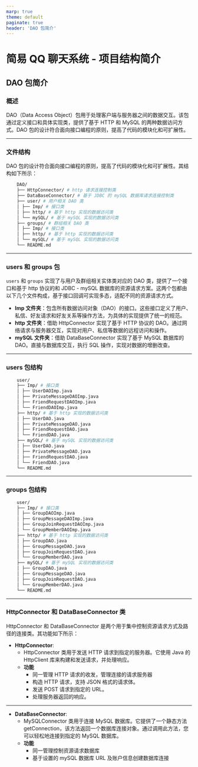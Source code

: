 ```yaml
---
marp: true
theme: default
paginate: true
header: 'DAO 包简介'
---
```


# 简易 QQ 聊天系统 - 项目结构简介

## DAO 包简介

### 概述

DAO（Data Access Object）包用于处理客户端与服务器之间的数据交互。该包通过定义接口和具体实现类，提供了基于 HTTP 和 MySQL 的两种数据访问方式。DAO 包的设计符合面向接口编程的原则，提高了代码的模块化和可扩展性。

---

### 文件结构

DAO 包的设计符合面向接口编程的原则，提高了代码的模块化和可扩展性。其结构如下所示：

```sh
    DAO/     
    ├── HttpConnector/ # http 请求连接控制类
    ├── DataBaseConnector/ # 基于 JDBC 的 mySQL 数据库请求连接控制类
    ├── user/ # 用户相关 DAO 类
    │ ├── Imp/ # 接口类
    │ ├── http/ # 基于 http 实现的数据访问类
    │ └── mySQL/ # 基于 mySQL 实现的数据访问类
    ├── groups/ # 群组相关 DAO 类
    │ ├── Imp/ # 接口类
    │ ├── http/ # 基于 http 实现的数据访问类
    │ └── mySQL/ # 基于 mySQL 实现的数据访问类
    └── README.md 
```

---

### users 和 groups 包

`users` 和 `groups` 实现了与用户及群组相关实体类对应的 DAO 类，提供了一个接口和基于 http 协议的和 JDBC - mySQL 数据库的资源请求方案。这两个包都由以下几个文件构成，基于接口回调可实现多态，适配不同的资源请求方式。

- **Imp 文件夹**：包含所有数据访问对象（DAO）的接口。这些接口定义了用户、私信、好友请求和好友关系等操作方法，为具体的实现提供了统一的规范。
- **http 文件夹**：借助 HttpConnector 实现了基于 HTTP 协议的 DAO。通过网络请求与服务器交互，实现对用户、私信等数据的远程访问和操作。
- **mySQL 文件夹**：借助 DataBaseConnector 实现了基于 MySQL 数据库的 DAO。直接与数据库交互，执行 SQL 操作，实现对数据的增删改查。

---

### users 包结构

```sh
    user/ 
    ├── Imp/ # 接口类
    │ ├── UserDAOImp.java
    │ ├── PrivateMessageDAOImp.java
    │ ├── FriendRequestDAOImp.java
    │ └── FriendDAOImp.java
    ├── http/ # 基于 http 实现的数据访问类
    │ ├── UserDAO.java
    │ ├── PrivateMessageDAO.java
    │ ├── FriendRequestDAO.java
    │ └── FriendDAO.java
    ├── mySQL/ # 基于 mySQL 实现的数据访问类
    │ ├── UserDAO.java
    │ ├── PrivateMessageDAO.java
    │ ├── FriendRequestDAO.java
    │ └── FriendDAO.java
    └── README.md 
```

---

### groups 包结构

```sh
    user/ 
    ├── Imp/ # 接口类
    │ ├── GroupDAOImp.java
    │ ├── GroupMessageDAOImp.java
    │ ├── GroupJoinRequestDAOImp.java
    │ └── GroupMemberDAOImp.java
    ├── http/ # 基于 http 实现的数据访问类
    │ ├── GroupDAO.java
    │ ├── GroupMessageDAO.java
    │ ├── GroupJoinRequestDAO.java
    │ └── GroupMemberDAO.java
    ├── mySQL/ # 基于 mySQL 实现的数据访问类
    │ ├── GroupDAO.java
    │ ├── GroupMessageDAO.java
    │ ├── GroupJoinRequestDAO.java
    │ └── GroupMemberDAO.java
    └── README.md 
```

---

### HttpConnector 和 DataBaseConnector 类

HttpConnector 和 DataBaseConnector 是两个用于集中控制资源请求方式及路径的连接类。其功能如下所示：

- **HttpConnector**:
  - HttpConnector 类用于发送 HTTP 请求到指定的服务器。它使用 Java 的 HttpClient 库来构建和发送请求，并处理响应。
  - **功能**
    - 同一管理  HTTP 请求的收发，管理连接的请求服务器
    - 构造 HTTP 请求，支持 JSON 格式的请求体。
    - 发送 POST 请求到指定的 URL。
    - 处理服务器返回的响应。
  
---

- **DataBaseConnector**:
  - MySQLConnector 类用于连接 MySQL 数据库。它提供了一个静态方法 getConnection，该方法返回一个数据库连接对象。通过调用此方法，您可以轻松地连接到指定的 MySQL 数据库。
  - **功能**
    - 同一管理控制资源请求数据库
    - 基于设置的 mySQL 数据库 URL 及账户信息创建数据库连接
